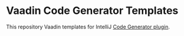# Vaadin Code Generator Templates

This repository Vaadin templates for IntelliJ [Code Generator plugin](https://plugins.jetbrains.com/plugin/10098-code-generator).


